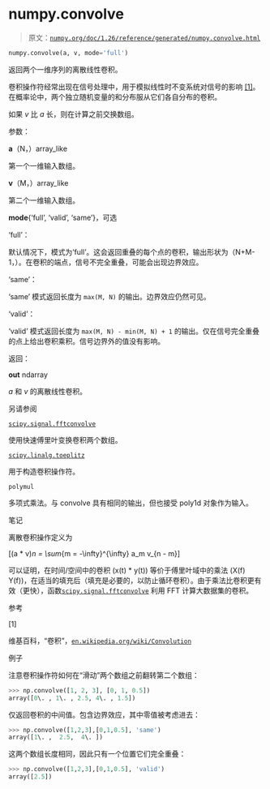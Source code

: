 # numpy.convolve

> 原文：[`numpy.org/doc/1.26/reference/generated/numpy.convolve.html`](https://numpy.org/doc/1.26/reference/generated/numpy.convolve.html)

```py
numpy.convolve(a, v, mode='full')
```

返回两个一维序列的离散线性卷积。

卷积操作符经常出现在信号处理中，用于模拟线性时不变系统对信号的影响 [[1]](#r95849f33d2b1-1)。在概率论中，两个独立随机变量的和分布服从它们各自分布的卷积。

如果 *v* 比 *a* 长，则在计算之前交换数组。

参数：

**a**（N，）array_like

第一个一维输入数组。

**v**（M，）array_like

第二个一维输入数组。

**mode**{‘full’, ‘valid’, ‘same’}，可选

‘full’：

默认情况下，模式为‘full’。这会返回重叠的每个点的卷积，输出形状为（N+M-1，）。在卷积的端点，信号不完全重叠，可能会出现边界效应。

‘same’：

‘same’ 模式返回长度为 `max(M, N)` 的输出。边界效应仍然可见。

‘valid’：

‘valid’ 模式返回长度为 `max(M, N) - min(M, N) + 1` 的输出。仅在信号完全重叠的点上给出卷积乘积。信号边界外的值没有影响。

返回：

**out** ndarray

*a* 和 *v* 的离散线性卷积。

另请参阅

[`scipy.signal.fftconvolve`](https://docs.scipy.org/doc/scipy/reference/generated/scipy.signal.fftconvolve.html#scipy.signal.fftconvolve "(在 SciPy v1.11.2 版本)")

使用快速傅里叶变换卷积两个数组。

[`scipy.linalg.toeplitz`](https://docs.scipy.org/doc/scipy/reference/generated/scipy.linalg.toeplitz.html#scipy.linalg.toeplitz "(在 SciPy v1.11.2 版本)")

用于构造卷积操作符。

`polymul`

多项式乘法。与 convolve 具有相同的输出，但也接受 poly1d 对象作为输入。

笔记

离散卷积操作定义为

\[(a * v)_n = \sum_{m = -\infty}^{\infty} a_m v_{n - m}\]

可以证明，在时间/空间中的卷积 \(x(t) * y(t)\) 等价于傅里叶域中的乘法 \(X(f) Y(f)\)，在适当的填充后（填充是必要的，以防止循环卷积）。由于乘法比卷积更有效（更快），函数[`scipy.signal.fftconvolve`](https://docs.scipy.org/doc/scipy/reference/generated/scipy.signal.fftconvolve.html#scipy.signal.fftconvolve "(在 SciPy v1.11.2 版本)") 利用 FFT 计算大数据集的卷积。

参考

[1]

维基百科，“卷积”，[`en.wikipedia.org/wiki/Convolution`](https://en.wikipedia.org/wiki/Convolution)

例子

注意卷积操作符如何在“滑动”两个数组之前翻转第二个数组：

```py
>>> np.convolve([1, 2, 3], [0, 1, 0.5])
array([0\. , 1\. , 2.5, 4\. , 1.5]) 
```

仅返回卷积的中间值。包含边界效应，其中零值被考虑进去：

```py
>>> np.convolve([1,2,3],[0,1,0.5], 'same')
array([1\. ,  2.5,  4\. ]) 
```

这两个数组长度相同，因此只有一个位置它们完全重叠：

```py
>>> np.convolve([1,2,3],[0,1,0.5], 'valid')
array([2.5]) 
```
